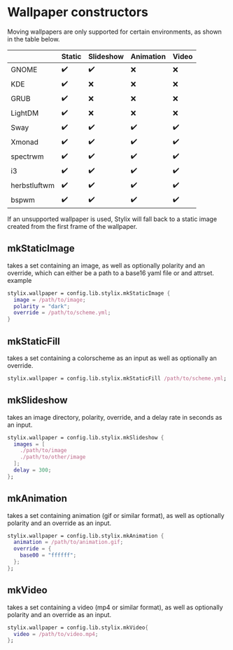 # Wallpaper constructors

Moving wallpapers are only supported for certain environments, as shown in the table below.

|              | Static | Slideshow | Animation | Video |
|--------------|--------|-----------|-----------|-------|
| GNOME        | ✔️      | ✔️         | ❌         | ❌     |
| KDE          | ✔️      | ❌         | ❌         | ❌     |
| GRUB         | ✔️      | ❌         | ❌         | ❌     |
| LightDM      | ✔️      | ❌         | ❌         | ❌     |
| Sway         | ✔️      | ✔️         | ✔️         | ✔️     |
| Xmonad       | ✔️      | ✔️         | ✔️         | ✔️     |
| spectrwm     | ✔️      | ✔️         | ✔️         | ✔️     |
| i3           | ✔️      | ✔️         | ✔️         | ✔️     |
| herbstluftwm | ✔️      | ✔️         | ✔️         | ✔️     |
| bspwm        | ✔️      | ✔️         | ✔️         | ✔️     |

If an unsupported wallpaper is used, Stylix will fall back to a static image created
from the first frame of the wallpaper.

## mkStaticImage
takes a set containing an image, as well as optionally polarity and an override, which can either be a path to a base16 yaml file or and attrset.
example
```nix
stylix.wallpaper = config.lib.stylix.mkStaticImage {
  image = /path/to/image;
  polarity = "dark";
  override = /path/to/scheme.yml;
}
```
## mkStaticFill
takes a set containing a colorscheme as an input as well as optionally an override.
```nix
stylix.wallpaper = config.lib.stylix.mkStaticFill /path/to/scheme.yml;
```
## mkSlideshow
takes an image directory, polarity, override, and a delay rate in seconds as an input.
```nix
stylix.wallpaper = config.lib.stylix.mkSlideshow {
  images = [
    ./path/to/image
    ./path/to/other/image
  ];
  delay = 300;
};
```
## mkAnimation
takes a set containing animation (gif or similar format), as well as optionally polarity and an override as an input.
```nix
stylix.wallpaper = config.lib.stylix.mkAnimation {
  animation = /path/to/animation.gif;
  override = {
    base00 = "ffffff";
  };
};
```
## mkVideo
takes a set containing a video (mp4 or similar format), as well as optionally polarity and an override as an input.
```nix
stylix.wallpaper = config.lib.stylix.mkVideo{
  video = /path/to/video.mp4;
};
```
